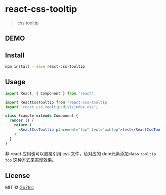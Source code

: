 # react-css-tooltip

> css tooltip


## DEMO

## Install

```bash
npm install --save react-css-tooltip
```

## Usage

```jsx
import React, { Component } from 'react'

import ReactCssTooltip from 'react-css-tooltip'
import 'react-css-tooltip/dist/index.css';

class Example extends Component {
  render () {
    return (
      <ReactCssTooltip placement="top" text="wxbtop">test</ReactCssTooltip>
    )
  }
}
```

非 react 应用也可以直接引用 css 文件，给对应的 dom元素添加class `tooltip top` 这种方式来实现效果。

## License

MIT © [Go7hic](https://github.com/Go7hic)
